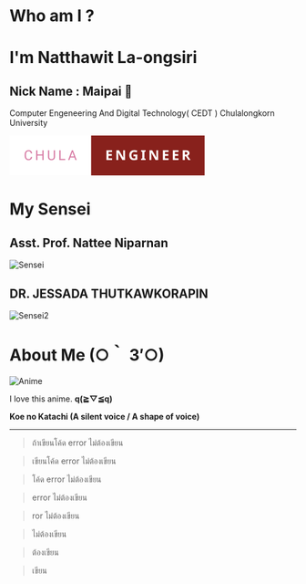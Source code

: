# Who am I ?

# **I'm Natthawit La-ongsiri**
## Nick Name : Maipai 🎍

Computer Engeneering And Digital Technology( CEDT ) Chulalongkorn University


![forthebadge](https://github.com/CEDT-Chula/For-The-Cedt-Badge/blob/main/badges/chula-engineer.svg?raw=true)

# My Sensei 
## Asst. Prof. Nattee Niparnan
![Sensei](https://cdn.discordapp.com/avatars/428960062699208734/6aeae449ad58f6ed72cfa0fbfc82e370.webp?size=100)


## DR. JESSADA THUTKAWKORAPIN
![Sensei2](https://cdn.discordapp.com/avatars/863314026180509707/1a94ae94156464e0627d9dceef78afc1.webp?size=100)

# About Me (○｀ 3′○)

![Anime](https://miro.medium.com/v2/resize:fit:1400/1*6vghLHfR5DfgCkFGLvUTBg.jpeg)

I love this anime. **q(≧▽≦q)**


**Koe no Katachi (A silent voice / A shape of voice)**

---

> ถ้าเขียนโค้ด error ไม่ต้องเขียน


> เขียนโค้ด error ไม่ต้องเขียน


> โค้ด error ไม่ต้องเขียน


> error ไม่ต้องเขียน


> ror ไม่ต้องเขียน


> ไม่ต้องเขียน


> ต้องเขียน


> เขียน
